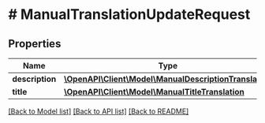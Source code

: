 # # ManualTranslationUpdateRequest

## Properties

Name | Type | Description | Notes
------------ | ------------- | ------------- | -------------
**description** | [**\OpenAPI\Client\Model\ManualDescriptionTranslation**](ManualDescriptionTranslation.md) |  | [optional]
**title** | [**\OpenAPI\Client\Model\ManualTitleTranslation**](ManualTitleTranslation.md) |  | [optional]

[[Back to Model list]](../../README.md#models) [[Back to API list]](../../README.md#endpoints) [[Back to README]](../../README.md)
